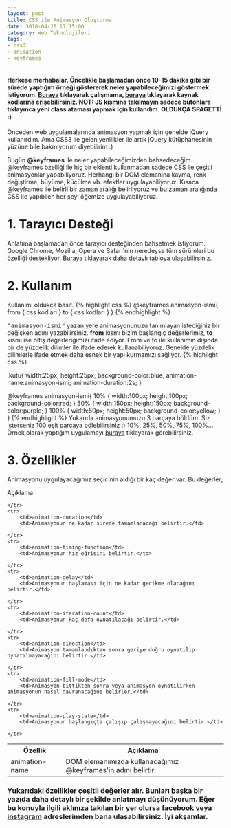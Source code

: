 ```yaml
---
layout: post
title: CSS ile Animasyon Oluşturma
date: 3018-04-26 17:15:00
category: Web Teknolojileri
tags:
- css3
- animation
- keyframes
---
```

<h4>Herkese merhabalar. 
    Öncelikle başlamadan önce 10-15 dakika gibi bir sürede yaptığım örneği göstererek neler yapabileceğimizi göstermek istiyorum.
    <a href="https://furkanbayram2.github.io/finalOdevi1" target="blank">Buraya</a> tıklayarak çalışmama, <a href="https://github.com/furkanbayram2/furkanbayram2.github.io/blob/master/finalOdevi1/index.html" target="blank">buraya</a> tıklayarak kaynak kodlarına erişebilirsiniz. <strong>NOT:</strong> JS kısmına takılmayın sadece butonlara tıklayınca yeni class ataması yapmak için kullandım. <strong>OLDUKÇA SPAGETTİ :)</strong></h4>

<p>Önceden web uygulamalarında animasyon yapmak için genelde jQuery kullanırdım. Ama CSS3 ile gelen yenilikler
    ile artık jQuery kütüphanesinin yüzüne bile bakmıyorum diyebilirim :)</p> Bugün
<strong>@keyframes</strong> ile neler yapabileceğimizden bahsedeceğim. @keyframes özelliği ile hiç bir eklenti kullanmadan sadece
CSS ile çeşitli animasyonlar yapabiliyoruz. Herhangi bir DOM elemanına kayma, renk değiştirme, büyüme, küçülme vb. efektler
uygulayabiliyoruz. Kısaca @keyframes ile belirli bir zaman aralığı belirliyoruz ve bu zaman aralığında CSS ile yapıbilen
her şeyi öğemize uygulayabiliyoruz.

<h1>1. Tarayıcı Desteği</h1>
Anlatıma başlamadan önce tarayıcı desteğinden bahsetmek istiyorum. Google Chrome, Mozilla, Opera ve Safari'nin neredeyse
tüm sürümleri bu özelliği destekliyor.
<a href="https://www.w3schools.com/cssref/css3_pr_animation-keyframes.asp">Buraya</a> tıklayarak daha detaylı tabloya ulaşabilirsiniz.

<h1>2. Kullanım</h1>

Kullanımı oldukça basit.
{% highlight css %}
@keyframes animasyon-ismi{
    from { css kodları }
    to { css kodları }
}
{% endhighlight %}



<kbd>"animasyon-ismi"</kbd> yazan yere animasyonunuzu tanımlayan istediğiniz bir değişken adını yazabilirsiniz.
<strong>from</strong> kısmı bizim başlangıç değerlerimiz,
<strong>to</strong> kısmı ise bitiş değerleriğimizi ifade ediyor. From ve to ile kullanımın dışında bir de yüzdelik dilimler ile
ifade ederek kullanabiliyoruz. Genelde yüzdelik dilimlerle ifade etmek daha esnek bir yapı kurmamızı sağlıyor.
{% highlight css %}

.kutu{
    width:25px;
    height:25px;
    background-color:blue;
    animation-name:animasyon-ismi;
    animation-duration:2s;
}

@keyframes animasyon-ismi{
10% { 
    width:100px;
    height:100px;
    background-color:red;
 }
50% {
    width:150px;
    height:150px;
    background-color:purple;
 }
100% { 
    width:50px;
    height:50px;
    background-color:yellow;
 } 
} 
{% endhighlight %}
Yukarıda
animasyonumuzu 3 parçaya böldüm. Siz isterseniz 100 eşit parçaya bölebilirsiniz :) 10%, 25%, 50%, 75%, 100%... Örnek olarak
yaptığım uygulamayı
<a href="https://codepen.io/furkanbayram2/pen/mLrjKp" target="_blank">buraya</a> tıklayarak görebilirsiniz. 

<h1>3. Özellikler</h1>

Animasyonu uygulayacağımız seçicinin aldığı bir kaç değer var. Bu değerler;

<table class="table table-bordered">
    <tr>
        <th>
            Özellik
        </th>
        <th>Açıklama</th>
    </tr>
    <tr>Açıklama</tr>
    <tr>
        <td>animation-name</td>
        <td>DOM elemanımızda kullanacağımız @keyframes'in adını belirtir.</td>

    </tr>
    <tr>
        <td>animation-duration</td>
        <td>Animasyonun ne kadar sürede tamamlanacağı belirtir.</td>

    </tr>
    <tr>
        <td>animation-timing-function</td>
        <td>Animasyonun hız eğrisini belirtir.</td>

    </tr>
    <tr>
        <td>animation-delay</td>
        <td>Animasyonun başlaması için ne kadar gecikme olacağını belirtir.</td>

    </tr>
    <tr>
        <td>animation-iteration-count</td>
        <td>Animasyonun kaç defa oynatılacağı belirtir.</td>

    </tr>
    <tr>
        <td>animation-direction</td>
        <td>Animasyon tamamlandıktan sonra geriye doğru oynatılıp oynatılmayacağını belirtir.</td>

    </tr>
    <tr>
        <td>animation-fill-mode</td>
        <td>Animasyon bittikten sonra veya animasyon oynatılırken animasyonun nasıl davranacağını belirler.</td>

    </tr>
    <tr>
        <td>animation-play-state</td>
        <td>Animasyonun başlangıçta çalışıp çalışmayacağını belirtir.</td>

    </tr>
</table>

<h3>
    Yukarıdaki özellikler çeşitli değerler alır. Bunları başka bir yazıda daha detaylı bir şekilde anlatmayı düşünüyorum. Eğer bu konuyla ilgili aklınıza takılan bir yer olursa <a href="https://www.facebook.com/profile.php?id=100006148155735" target="_blank">facebook</a> veya <a href="https://www.instagram.com/furkanbayram2/" target="_blank">instagram</a> adreslerimden bana ulaşabilirsiniz. İyi akşamlar.
</h3>




